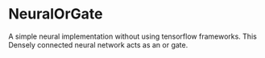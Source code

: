 # NeuralOrGate
A simple neural implementation without using tensorflow frameworks.
This Densely connected neural network acts as an or gate. 
